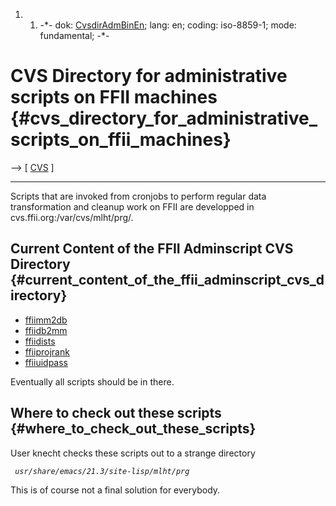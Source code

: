 1.  1.  -\*- dok: [CvsdirAdmBinEn](CvsdirAdmBinEn "wikilink"); lang: en;
        coding: iso-8859-1; mode: fundamental; -\*-

# CVS Directory for administrative scripts on FFII machines {#cvs_directory_for_administrative_scripts_on_ffii_machines}

\--\> \[ [ CVS](CvsadmEn "wikilink") \]

------------------------------------------------------------------------

Scripts that are invoked from cronjobs to perform regular data
transformation and cleanup work on FFII are developped in
cvs.ffii.org:/var/cvs/mlht/prg/.

## Current Content of the FFII Adminscript CVS Directory {#current_content_of_the_ffii_adminscript_cvs_directory}

-   [ ffiimm2db](Ffiimm2dbEn "wikilink")
-   [ ffiidb2mm](Ffiidb2mmEn "wikilink")
-   [ ffiidists](FfiidistsEn "wikilink")
-   [ ffiiprojrank](FfiiprojrankEn "wikilink")
-   [ ffiiuidpass](FfiiUidPassEn "wikilink")

Eventually all scripts should be in there.

## Where to check out these scripts {#where_to_check_out_these_scripts}

User knecht checks these scripts out to a strange directory

` `*`usr/share/emacs/21.3/site-lisp/mlht/prg`*

This is of course not a final solution for everybody.
